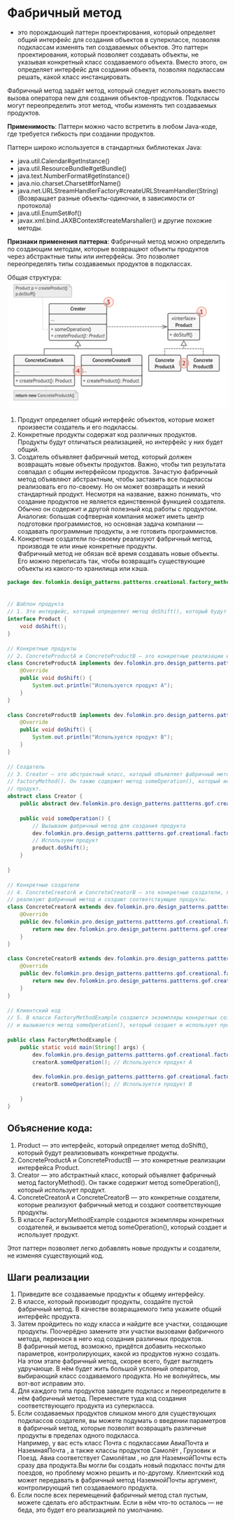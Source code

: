 # Фабричный метод

- это порождающий паттерн проектирования, который определяет общий интерфейс для
  создания объектов в суперклассе, позволяя подклассам изменять тип создаваемых
  объектов. Это паттерн проектирования, который позволяет создавать объекты, не
  указывая конкретный класс создаваемого объекта. Вместо этого, он определяет
  интерфейс для создания объекта, позволяя подклассам решать, какой класс
  инстанцировать.

Фабричный метод задаёт метод, который следует использовать вместо вызова
оператора new для создания объектов-продуктов. Подклассы могут переопределить
этот метод, чтобы изменять тип создаваемых продуктов.

**Применимость**: Паттерн можно часто встретить в любом Java-коде, где требуется
гибкость при создании продуктов.

Паттерн широко используется в стандартных библиотеках Java:

- java.util.Calendar#getInstance()
- java.util.ResourceBundle#getBundle()
- java.text.NumberFormat#getInstance()
- java.nio.charset.Charset#forName()
- java.net.URLStreamHandlerFactory#createURLStreamHandler(String) (Возвращает
  разные объекты-одиночки, в зависимости от протокола)
- java.util.EnumSet#of()
- javax.xml.bind.JAXBContext#createMarshaller() и другие похожие методы.

**Признаки применения паттерна**: Фабричный метод можно определить по создающим
методам, которые возвращают объекты продуктов через абстрактные типы или
интерфейсы. Это позволяет переопределять типы создаваемых продуктов в
подклассах.

Общая структура:
![factory_method_2.png](/img/design_pattern/design_patterns/factory_method_structure.png)

1. Продукт определяет общий интерфейс объектов, которые может произвести
   создатель и его подклассы.
2. Конкретные продукты содержат код различных продуктов. Продукты будут
   отличаться реализацией, но интерфейс у них будет общий.
3. Создатель объявляет фабричный метод, который должен возвращать новые объекты
   продуктов. Важно, чтобы тип результата совпадал с общим интерфейсом
   продуктов. Зачастую фабричный метод объявляют абстрактным, чтобы заставить
   все подклассы реализовать его по-своему. Но он может возвращать и некий
   стандартный продукт. Несмотря на название, важно понимать, что создание
   продуктов не является единственной функцией создателя. Обычно он содержит и
   другой полезный код работы с продуктом. Аналогия: большая софтверная компания
   может иметь центр подготовки программистов, но основная задача компании —
   создавать программные продукты, а не готовить программистов.
4. Конкретные создатели по-своему реализуют фабричный метод, производя те или
   иные конкретные продукты.<br> Фабричный метод не обязан всё время создавать
   новые объекты. Его можно переписать так, чтобы возвращать существующие
   объекты из какого-то хранилища или кэша.

```java
package dev.folomkin.design_patterns.pattterns.creational.factory_method;


// Шаблон продукта
// 1. Это интерфейс, который определяет метод doShift(), который будут реализовывать конкретные продукты.
interface Product {
    void doShift();
}

// Конкретные продукты
// 2. ConcreteProductA и ConcreteProductB — это конкретные реализации интерфейса Product.
class ConcreteProductA implements dev.folomkin.pro.design_patterns.pattterns.gof.creational.factory_method.Product {
    @Override
    public void doShift() {
        System.out.println("Используется продукт A");
    }
}

class ConcreteProductB implements dev.folomkin.pro.design_patterns.pattterns.gof.creational.factory_method.Product {
    @Override
    public void doShift() {
        System.out.println("Используется продукт B");
    }
}

// Создатель
// 3. Creator — это абстрактный класс, который объявляет фабричный метод
// factoryMethod(). Он также содержит метод someOperation(), который использует
// продукт.
abstract class Creator {
    public abstract dev.folomkin.pro.design_patterns.pattterns.gof.creational.factory_method.Product factoryMethod();

    public void someOperation() {
        // Вызываем фабричный метод для создания продукта
        dev.folomkin.pro.design_patterns.pattterns.gof.creational.factory_method.Product product = factoryMethod();
        // Используем продукт
        product.doShift();
    }

}

// Конкретные создатели
// 4. ConcreteCreatorA и ConcreteCreatorB — это конкретные создатели, которые
// реализуют фабричный метод и создают соответствующие продукты.
class ConcreteCreatorA extends dev.folomkin.pro.design_patterns.pattterns.gof.creational.factory_method.Creator {
    @Override
    public dev.folomkin.pro.design_patterns.pattterns.gof.creational.factory_method.Product factoryMethod() {
        return new dev.folomkin.pro.design_patterns.pattterns.gof.creational.factory_method.ConcreteProductA();
    }
}

class ConcreteCreatorB extends dev.folomkin.pro.design_patterns.pattterns.gof.creational.factory_method.Creator {
    @Override
    public dev.folomkin.pro.design_patterns.pattterns.gof.creational.factory_method.Product factoryMethod() {
        return new dev.folomkin.pro.design_patterns.pattterns.gof.creational.factory_method.ConcreteProductB();
    }
}

// Клиентский код
// 5. В классе FactoryMethodExample создаются экземпляры конкретных создателей,
// и вызывается метод someOperation(), который создает и использует продукт.

public class FactoryMethodExample {
    public static void main(String[] args) {
        dev.folomkin.pro.design_patterns.pattterns.gof.creational.factory_method.Creator creatorA = new dev.folomkin.pro.design_patterns.pattterns.gof.creational.factory_method.ConcreteCreatorA();
        creatorA.someOperation(); // Используется продукт A

        dev.folomkin.pro.design_patterns.pattterns.gof.creational.factory_method.Creator creatorB = new dev.folomkin.pro.design_patterns.pattterns.gof.creational.factory_method.ConcreteCreatorB();
        creatorB.someOperation(); // Используется продукт B

    }
}
```

## Объяснение кода:

1. Product — это интерфейс, который определяет метод doShift(), который будут
   реализовывать конкретные продукты.
2. ConcreteProductA и ConcreteProductB — это конкретные реализации интерфейса
   Product.
3. Creator — это абстрактный класс, который объявляет фабричный метод
   factoryMethod(). Он также содержит метод someOperation(), который использует
   продукт.
4. ConcreteCreatorA и ConcreteCreatorB — это конкретные создатели, которые
   реализуют фабричный метод и создают соответствующие продукты.
5. В классе FactoryMethodExample создаются экземпляры конкретных создателей, и
   вызывается метод someOperation(), который создает и использует продукт.

Этот паттерн позволяет легко добавлять новые продукты и создатели, не изменяя
существующий код.

## Шаги реализации

1. Приведите все создаваемые продукты к общему интерфейсу.
2. В классе, который производит продукты, создайте пустой фабричный метод. В
   качестве возвращаемого типа укажите общий интерфейс продукта.
3. Затем пройдитесь по коду класса и найдите все участки, создающие продукты.
   Поочерёдно замените эти участки вызовами фабричного метода, перенося в него
   код создания различных продуктов.<br>
   В фабричный метод, возможно, придётся добавить несколько параметров,
   контролирующих, какой из продуктов нужно создать.<br>
   На этом этапе фабричный метод, скорее всего, будет выглядеть удручающе. В нём
   будет жить большой условный оператор, выбирающий класс создаваемого продукта.
   Но не волнуйтесь, мы вот-вот исправим это.
4. Для каждого типа продуктов заведите подкласс и переопределите в нём фабричный
   метод. Переместите туда код создания соответствующего продукта из
   суперкласса.
5. Если создаваемых продуктов слишком много для существующих подклассов
   создателя, вы можете подумать о введении параметров в фабричный метод,
   которые позволят возвращать различные продукты в пределах одного
   подкласса.<br>
   Например, у вас есть класс Почта с подклассами АвиаПочта и НаземнаяПочта , а
   также классы продуктов Самолёт , Грузовик и Поезд. Авиа соответствует
   Самолётам , но для НаземнойПочты есть сразу два продукта.Вы могли бы создать
   новый подкласс почты для поездов, но проблему можно решить и по-другому.
   Клиентский код может передавать в фабричный метод НаземнойПочты аргумент,
   контролирующий тип создаваемого продукта.
6. Если после всех перемещений фабричный метод стал
   пустым, можете сделать его абстрактным. Если в нём что-то осталось — не беда,
   это будет его реализацией по
   умолчанию.
      